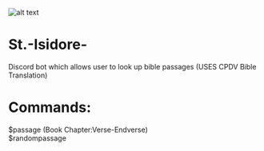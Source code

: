 ![alt text](https://upload.wikimedia.org/wikipedia/commons/7/79/Isidor_von_Sevilla.jpeg)

# St.-Isidore-
Discord bot which allows user to look up bible passages (USES CPDV Bible Translation)

# Commands:

$passage (Book Chapter:Verse-Endverse) <br />
$randompassage <br />

